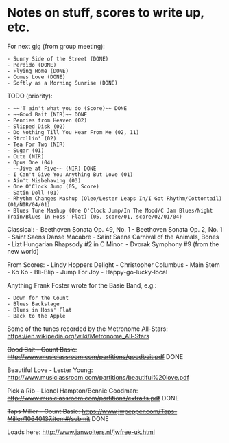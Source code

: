 # Notes on stuff, scores to write up, etc.

For next gig (from group meeting):

    - Sunny Side of the Street (DONE)
    - Perdido (DONE)
    - Flying Home (DONE)
    - Comes Love (DONE)
    - Softly as a Morning Sunrise (DONE)

TODO (priority):

    - ~~'T ain't what you do (Score)~~ DONE
    - ~~Good Bait (NIR)~~ DONE
    - Pennies from Heaven (02)
    - Slipped Disk (02)
    - Do Nothing Till You Hear From Me (02, 11)
    - Strollin' (02)
    - Tea For Two (NIR)
    - Sugar (01)
    - Cute (NIR)
    - Opus One (04)
    - ~~Jive at Five~~ (NIR) DONE
    - I Can't Give You Anything But Love (01)
    - Ain't Misbehaving (03)
    - One O'Clock Jump (05, Score)
    - Satin Doll (01)
    - Rhythm Changes Mashup (Oleo/Lester Leaps In/I Got Rhythm/Cottontail) (01/NIR/04/01)
    - Blues Tune Mashup (One O'Clock Jump/In The Mood/C Jam Blues/Night Train/Blues in Hoss' Flat) (05, score/01, score/02/01/04)

Classical:
    - Beethoven Sonata Op. 49, No. 1
    - Beethoven Sonata Op. 2, No. 1
    - Saint Saens Danse Macabre
    - Saint Saens Carnival of the Animals, Bones
    - Lizt Hungarian Rhapsody #2 in C Minor.
    - Dvorak Symphony #9 (from the new world)

From Scores:
    - Lindy Hoppers Delight
    - Christopher Columbus
    - Main Stem
    - Ko Ko
    - Bli-Blip
    - Jump For Joy
    - Happy-go-lucky-local

Anything Frank Foster wrote for the Basie Band, e.g.:

    - Down for the Count
    - Blues Backstage
    - Blues in Hoss' Flat
    - Back to the Apple

Some of the tunes recorded by the Metronome All-Stars: https://en.wikipedia.org/wiki/Metronome_All-Stars

~~Good Bait - Count Basie: http://www.musiclassroom.com/partitions/goodbait.pdf~~ DONE

Beautiful Love - Lester Young: http://www.musiclassroom.com/partitions/beautiful%20love.pdf

~~Pick a Rib - Lionel Hampton/Bennie Goodman: http://www.musiclassroom.com/partitions/extraits.pdf~~ DONE

~~Taps Miller - Count Basie: https://www.jwpepper.com/Taps-Miller/10640137.item#/submit~~ DONE

Loads here: http://www.janwolters.nl/jwfree-uk.html
